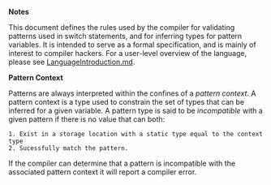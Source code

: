 **Notes**

This document defines the rules used by the compiler for validating patterns
used in switch statements, and for inferring types for pattern variables.
It is intended to serve as a formal specification, and is mainly of interest
to compiler hackers. For a user-level overview of the language, please see 
<a href="doc/LanguageIntroduction.md">LanguageIntroduction.md</a>.

**Pattern Context**

Patterns are always interpreted within the confines of a _pattern context_. 
A pattern context is a type used to constrain the set of types 
that can be inferred for a given variable. A pattern type is said to be
_incompatible_ with a given pattern if there is no value that can both:

    1. Exist in a storage location with a static type equal to the context type
    2. Sucessfully match the pattern.

If the compiler can determine that a pattern is incompatible with the 
associated pattern context it will report a compiler error.


